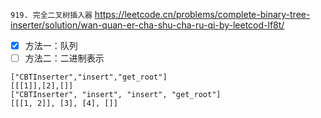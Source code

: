 
`919. 完全二叉树插入器` https://leetcode.cn/problems/complete-binary-tree-inserter/solution/wan-quan-er-cha-shu-cha-ru-qi-by-leetcod-lf8t/
- [x] 方法一：队列
- [ ] 方法二：二进制表示

```
["CBTInserter","insert","get_root"]
[[[1]],[2],[]]
["CBTInserter", "insert", "insert", "get_root"]
[[[1, 2]], [3], [4], []]
```

